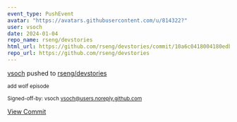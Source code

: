 ```yaml
---
event_type: PushEvent
avatar: "https://avatars.githubusercontent.com/u/814322?"
user: vsoch
date: 2024-01-04
repo_name: rseng/devstories
html_url: https://github.com/rseng/devstories/commit/10a6c0418004180edba2abf82030df73a949268a
repo_url: https://github.com/rseng/devstories
---
```


<a href='https://github.com/vsoch' target='_blank'>vsoch</a> pushed to <a href='https://github.com/rseng/devstories' target='_blank'>rseng/devstories</a>

<small>add wolf episode

Signed-off-by: vsoch <vsoch@users.noreply.github.com></small>

<a href='https://github.com/rseng/devstories/commit/10a6c0418004180edba2abf82030df73a949268a' target='_blank'>View Commit</a>
